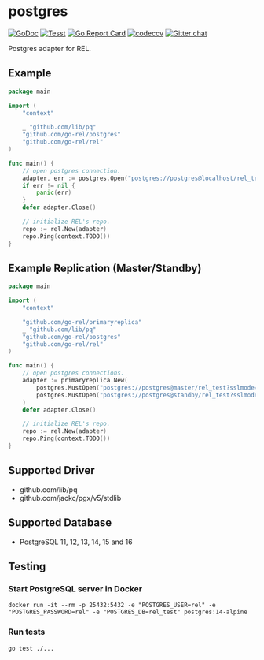 # postgres

[![GoDoc](https://godoc.org/github.com/go-rel/postgres?status.svg)](https://pkg.go.dev/github.com/go-rel/postgres)
[![Tesst](https://github.com/go-rel/postgres/actions/workflows/test.yml/badge.svg?branch=main)](https://github.com/go-rel/postgres/actions/workflows/test.yml)
[![Go Report Card](https://goreportcard.com/badge/github.com/go-rel/postgres)](https://goreportcard.com/report/github.com/go-rel/postgres)
[![codecov](https://codecov.io/gh/go-rel/postgres/branch/main/graph/badge.svg?token=yxBdKVPXip)](https://codecov.io/gh/go-rel/postgres)
[![Gitter chat](https://badges.gitter.im/go-rel/rel.png)](https://gitter.im/go-rel/rel)

Postgres adapter for REL.

## Example

```go
package main

import (
	"context"

	_ "github.com/lib/pq"
	"github.com/go-rel/postgres"
	"github.com/go-rel/rel"
)

func main() {
	// open postgres connection.
	adapter, err := postgres.Open("postgres://postgres@localhost/rel_test?sslmode=disable")
	if err != nil {
		panic(err)
	}
	defer adapter.Close()

	// initialize REL's repo.
	repo := rel.New(adapter)
	repo.Ping(context.TODO())
}
```

## Example Replication (Master/Standby)

```go
package main

import (
	"context"

	"github.com/go-rel/primaryreplica"
	_ "github.com/lib/pq"
	"github.com/go-rel/postgres"
	"github.com/go-rel/rel"
)

func main() {
	// open postgres connections.
	adapter := primaryreplica.New(
		postgres.MustOpen("postgres://postgres@master/rel_test?sslmode=disable"),
		postgres.MustOpen("postgres://postgres@standby/rel_test?sslmode=disable"),
	)
	defer adapter.Close()

	// initialize REL's repo.
	repo := rel.New(adapter)
	repo.Ping(context.TODO())
}
```

## Supported Driver

- github.com/lib/pq
- github.com/jackc/pgx/v5/stdlib

## Supported Database

- PostgreSQL 11, 12, 13, 14, 15 and 16

## Testing

### Start PostgreSQL server in Docker

```console
docker run -it --rm -p 25432:5432 -e "POSTGRES_USER=rel" -e "POSTGRES_PASSWORD=rel" -e "POSTGRES_DB=rel_test" postgres:14-alpine
```

### Run tests

```console
go test ./...
```

